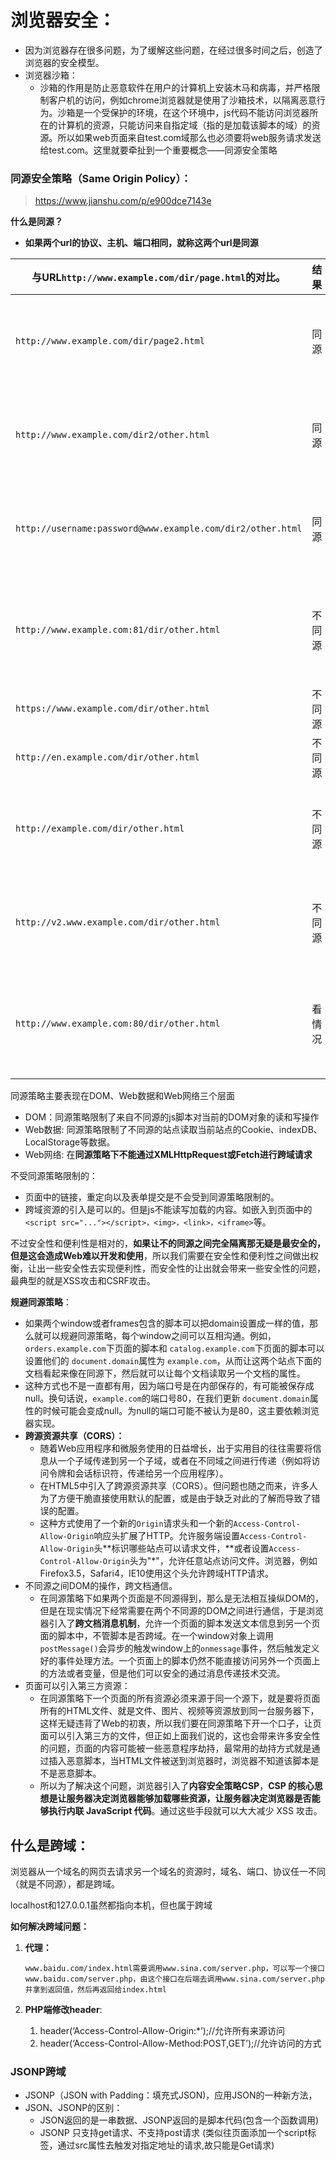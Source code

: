 # 浏览器安全：

- 因为浏览器存在很多问题，为了缓解这些问题，在经过很多时间之后，创造了浏览器的安全模型。
- 浏览器沙箱：
    - 沙箱的作用是防止恶意软件在用户的计算机上安装木马和病毒，并严格限制客户机的访问，例如chrome浏览器就是使用了沙箱技术，以隔离恶意行为。沙箱是一个受保护的环境，在这个环境中，js代码不能访问浏览器所在的计算机的资源，只能访问来自指定域（指的是加载该脚本的域）的资源。所以如果web页面来自test.com域那么也必须要将web服务请求发送给test.com。这里就要牵扯到一个重要概念——同源安全策略

### 同源安全策略（Same Origin Policy）：

> https://www.jianshu.com/p/e900dce7143e

**什么是同源？**

- **如果两个url的协议、主机、端口相同，就称这两个url是同源**

| 与URL` http://www.example.com/dir/page.html `的对比。      | 结果   | 结果                       |
| ---------------------------------------------------------- | ------ | -------------------------- |
| `http://www.example.com/dir/page2.html`                    | 同源   | 相同的协议，主机，端口     |
| `http://www.example.com/dir2/other.html`                   | 同源   | 相同的协议，主机，端口     |
| `http://username:password@www.example.com/dir2/other.html` | 同源   | 相同的协议，主机，端口     |
| `http://www.example.com:81/dir/other.html`                 | 不同源 | 相同的协议，主机，端口不同 |
| `https://www.example.com/dir/other.html`                   | 不同源 | 协议不同                   |
| `http://en.example.com/dir/other.html`                     | 不同源 | 不同主机                   |
| `http://example.com/dir/other.html`                        | 不同源 | 不同主机(需要精确匹配)     |
| `http://v2.www.example.com/dir/other.html`                 | 不同源 | 不同主机(需要精确匹配)     |
| `http://www.example.com:80/dir/other.html`                 | 看情况 | 端口明确，依赖浏览器实现   |

同源策略主要表现在DOM、Web数据和Web网络三个层面

- DOM：同源策略限制了来自不同源的js脚本对当前的DOM对象的读和写操作
- Web数据: 同源策略限制了不同源的站点读取当前站点的Cookie、indexDB、LocalStorage等数据。
- Web网络: 在**同源策略下不能通过XMLHttpRequest或Fetch进行跨域请求**

不受同源策略限制的：

- 页面中的链接，重定向以及表单提交是不会受到同源策略限制的。
- 跨域资源的引入是可以的。但是js不能读写加载的内容。如嵌入到页面中的`<script src="..."></script>，<img>，<link>，<iframe>`等。

不过安全性和便利性是相对的，**如果让不的同源之间完全隔离那无疑是最安全的，但是这会造成Web难以开发和使用**，所以我们需要在安全性和便利性之间做出权衡，让出一些安全性去实现便利性，而安全性的让出就会带来一些安全性的问题，最典型的就是XSS攻击和CSRF攻击。

**规避同源策略**：

- 如果两个window或者frames包含的脚本可以把domain设置成一样的值，那么就可以规避同源策略，每个window之间可以互相沟通。例如，`orders.example.com`下页面的脚本和 `catalog.example.com`下页面的脚本可以设置他们的 `document.domain`属性为 `example.com`，从而让这两个站点下面的文档看起来像在同源下，然后就可以让每个文档读取另一个文档的属性。
- 这种方式也不是一直都有用，因为端口号是在内部保存的，有可能被保存成null。换句话说，`example.com`的端口号80，在我们更新 `document.domain`属性的时候可能会变成null。为null的端口可能不被认为是80，这主要依赖浏览器实现。
- **跨源资源共享（CORS）：**
    - 随着Web应用程序和微服务使用的日益增长，出于实用目的往往需要将信息从一个子域传递到另一个子域，或者在不同域之间进行传递（例如将访问令牌和会话标识符，传递给另一个应用程序）。
    - 在HTML5中引入了跨源资源共享（CORS）。但问题也随之而来，许多人为了方便干脆直接使用默认的配置，或是由于缺乏对此的了解而导致了错误的配置。
    - 这种方式使用了一个新的`Origin`请求头和一个新的`Access-Control-Allow-Origin`响应头扩展了HTTP。允许服务端设置`Access-Control-Allow-Origin`头**标识哪些站点可以请求文件，**或者设置`Access-Control-Allow-Origin`头为"*"，允许任意站点访问文件。浏览器，例如Firefox3.5，Safari4，IE10使用这个头允许跨域HTTP请求。
- 不同源之间DOM的操作，跨文档通信。
    - 在同源策略下如果两个页面是不同源得到，那么是无法相互操纵DOM的，但是在现实情况下经常需要在两个不同源的DOM之间进行通信，于是浏览器引入了**跨文档消息机制**，允许一个页面的脚本发送文本信息到另一个页面的脚本中，不管脚本是否跨域。在一个window对象上调用 `postMessage()`会异步的触发window上的`onmessage`事件，然后触发定义好的事件处理方法。一个页面上的脚本仍然不能直接访问另外一个页面上的方法或者变量，但是他们可以安全的通过消息传递技术交流。
- 页面可以引入第三方资源：
    - 在同源策略下一个页面的所有资源必须来源于同一个源下，就是要将页面所有的HTML文件、就是文件、图片、视频等资源放到同一台服务器下，这样无疑违背了Web的初衷，所以我们要在同源策略下开一个口子，让页面可以引入第三方的文件，但正如上面我们说的，这也会带来许多安全性的问题，页面的内容可能被一些恶意程序劫持，最常用的劫持方式就是通过插入恶意脚本，当HTML文件被送到浏览器时，浏览器不知道该脚本是不是恶意脚本。
    - 所以为了解决这个问题，浏览器引入了**内容安全策略CSP**，**CSP 的核心思想是让服务器决定浏览器能够加载哪些资源，让服务器决定浏览器是否能够执行内联 JavaScript 代码**。通过这些手段就可以大大减少 XSS 攻击。

## 什么是跨域：

浏览器从一个域名的网页去请求另一个域名的资源时，域名、端口、协议任一不同（就是不同源），都是跨域。

localhost和127.0.0.1虽然都指向本机，但也属于跨域

 **如何解决跨域问题：**

1. **代理：**

    `www.baidu.com/index.html需要调用www.sina.com/server.php，可以写一个接口www.baidu.com/server.php，由这个接口在后端去调用www.sina.com/server.php并拿到返回值，然后再返回给index.html`

2. **PHP端修改header**:

    1. header(‘Access-Control-Allow-Origin:*’);//允许所有来源访问
    2. header(‘Access-Control-Allow-Method:POST,GET’);//允许访问的方式

### JSONP跨域

- JSONP（JSON with Padding：填充式JSON)，应用JSON的一种新方法，
- JSON、JSONP的区别：
    - JSON返回的是一串数据、JSONP返回的是脚本代码(包含一个函数调用)
    - JSONP 只支持get请求、不支持post请求
        (类似往页面添加一个script标签，通过src属性去触发对指定地址的请求,故只能是Get请求)